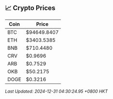 ## 📈 Crypto Prices

| Coin | Price |
| ---- | ----- |
| BTC | $94649.8407 |
| ETH | $3403.5385 |
| BNB | $710.4480 |
| CRV | $0.9696 |
| ARB | $0.7529 |
| OKB | $50.2175 |
| DOGE | $0.3216 |

_Last Updated: 2024-12-31 04:30:24.95 +0800 HKT_